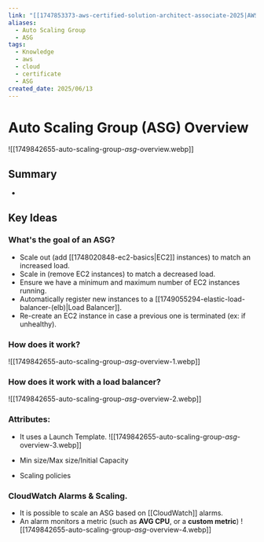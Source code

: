 ```yaml
---
link: "[[1747853373-aws-certified-solution-architect-associate-2025|AWS Certified Solution Architect Associate 2025]]"
aliases:
  - Auto Scaling Group
  - ASG
tags:
  - Knowledge
  - aws
  - cloud
  - certificate
  - ASG
created_date: 2025/06/13
---
```

# Auto Scaling Group (ASG) Overview
![[1749842655-auto-scaling-group-_asg_-overview.webp]]
## Summary
- 
## Key Ideas
### What's the goal of an ASG?
- Scale out (add [[1748020848-ec2-basics|EC2]] instances) to match an increased load.
- Scale in (remove EC2 instances) to match a decreased load.
- Ensure we have a minimum and maximum number of EC2 instances running.
- Automatically register new instances to a [[1749055294-elastic-load-balancer-(elb)|Load Balancer]].
- Re-create an EC2 instance in case a previous one is terminated (ex: if unhealthy).
### How does it work?
![[1749842655-auto-scaling-group-_asg_-overview-1.webp]]
### How does it work with a load balancer?
![[1749842655-auto-scaling-group-_asg_-overview-2.webp]]

### Attributes:
- It uses a Launch Template.
![[1749842655-auto-scaling-group-_asg_-overview-3.webp]]

- Min size/Max size/Initial Capacity
- Scaling policies
### CloudWatch Alarms & Scaling.
- It is possible to scale an ASG based on [[CloudWatch]] alarms.
- An alarm monitors a metric (such as **AVG CPU**, or a **custom metric**)
![[1749842655-auto-scaling-group-_asg_-overview-4.webp]]

